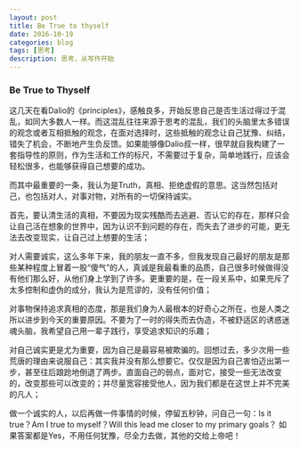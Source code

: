 ```yaml
---
layout: post
title: Be True to thyself
date: 2016-10-19
categories: blog
tags: [思考]
description: 思考，从写作开始
---
```


### Be True to Thyself

这几天在看Dalio的《principles》，感触良多，开始反思自己是否生活过得过于混乱，如同大多数人一样。而这混乱往往来源于思考的混乱，我们的头脑里太多错误的观念或者互相抵触的观念，在面对选择时，这些抵触的观念让自己犹豫、纠结，错失了机会，不断地产生负反馈。如果能够像Dalio叔一样，很早就自我构建了一套指导性的原则，作为生活和工作的标尺，不需要过于复杂，简单地践行，应该会轻松很多，也能够获得自己想要的成功。

而其中最重要的一条，我认为是Truth，真相、拒绝虚假的意思。这当然包括对己，也包括对人，对事对物，对所有的一切保持诚实。

首先，要认清生活的真相，不要因为现实残酷而去逃避、否认它的存在，那样只会让自己活在想象的世界中，因为认识不到问题的存在，而失去了进步的可能，更无法去改变现实，让自己过上想要的生活；

对人需要诚实，这么多年下来，我的朋友一直不多，但我发现自己最好的朋友是那些某种程度上冒着一股“傻气”的人，真诚是我最看重的品质，自己很多时候做得没有他们那么好，从他们身上学到了许多。更重要的是，在一段关系中，如果充斥了太多控制和虚伪的成分，我认为是荒谬的，没有任何价值；

对事物保持追求真相的态度，那是我们身为人最根本的好奇心之所在，也是人类之所以进步到今天的重要原因。不要为了一时的得失而去伪造，不被舒适区的诱惑迷魂头脑，我希望自己用一辈子践行，享受追求知识的乐趣；

对自己诚实更是尤为重要，因为自己是最容易被欺骗的。回想过去，多少次用一些荒唐的理由来说服自己：其实我并没有那么想要它。仅仅是因为自己害怕迈出第一步，甚至往后踉跄地倒退了两步。直面自己的弱点，面对它，接受一些无法改变的，改变那些可以改变的；并尽量宽容接受他人，因为我们都是在这世上并不完美的凡人；

做一个诚实的人，以后再做一件事情的时候，停留五秒钟，问自己一句：Is it true？Am I true to myself？Will this lead me closer to my primary goals？ 如果答案都是Yes，不用任何犹豫，尽全力去做，其他的交给上帝吧！
